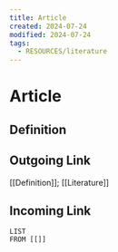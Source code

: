 ```yaml
---
title: Article
created: 2024-07-24
modified: 2024-07-24
tags:
  - RESOURCES/literature
---
```

# Article
## Definition

## Outgoing Link
[[Definition]]; [[Literature]]
## Incoming Link
```dataview
LIST
FROM [[]]
```
